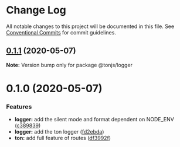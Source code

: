 # Change Log

All notable changes to this project will be documented in this file.
See [Conventional Commits](https://conventionalcommits.org) for commit guidelines.

## [0.1.1](https://github.com/AllJointTW/TonJS/compare/v0.1.0...v0.1.1) (2020-05-07)

**Note:** Version bump only for package @tonjs/logger





# 0.1.0 (2020-05-07)


### Features

* **logger:** add the silent mode and format dependent on NODE_ENV ([c389839](https://github.com/AllJointTW/TonJS/commit/c389839557b3976720d003c07ce3f7b3193c9e6f))
* **logger:** add the ton logger ([fd2ebda](https://github.com/AllJointTW/TonJS/commit/fd2ebda91fe467d93dd1edc2438327fe670f47f2))
* **ton:** add full feature of routes ([df3992f](https://github.com/AllJointTW/TonJS/commit/df3992fc9648365d8552a1146948818f6e3a1387))
